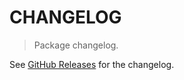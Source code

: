 # CHANGELOG

> Package changelog.

See [GitHub Releases](https://github.com/stdlib-js/stats-base-smskmax/releases) for the changelog.